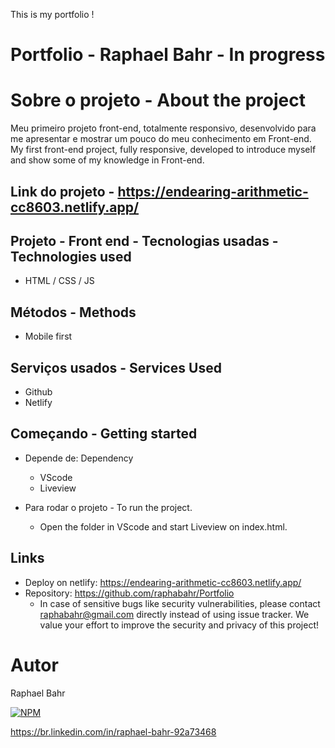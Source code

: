 This is my portfolio !

# Portfolio - Raphael Bahr - In progress

# Sobre o projeto - About the project
Meu primeiro projeto front-end, totalmente responsivo,  desenvolvido para me apresentar e mostrar um pouco do meu conhecimento em Front-end.
<br>
My first front-end project, fully responsive, developed to introduce myself and show some of my knowledge in Front-end.
 
Link do projeto - https://endearing-arithmetic-cc8603.netlify.app/
-----------------------------

## Projeto - Front end - Tecnologias usadas - Technologies used
- HTML / CSS / JS  

## Métodos - Methods

* Mobile first

## Serviços usados - Services Used

* Github
* Netlify

## Começando - Getting started

* Depende de: Dependency
  - VScode  
  - Liveview
  
* Para rodar o projeto - To run the project.
  - Open the folder in VScode and start Liveview on index.html. 

## Links
  - Deploy on netlify: https://endearing-arithmetic-cc8603.netlify.app/
  - Repository: https://github.com/raphabahr/Portfolio
    - In case of sensitive bugs like security vulnerabilities, please contact
      raphabahr@gmail.com directly instead of using issue tracker. We value your effort
      to improve the security and privacy of this project!

# Autor
Raphael Bahr

[![NPM](https://img.shields.io/npm/l/react)](https://github.com/raphabahr/Portfolio/blob/main/LICENCE) 

https://br.linkedin.com/in/raphael-bahr-92a73468

